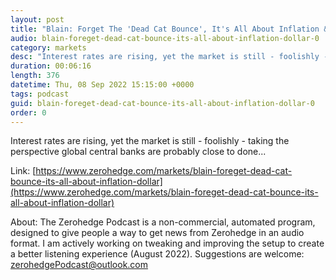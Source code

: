 ```yaml
---
layout: post
title: "Blain: Forget The 'Dead Cat Bounce', It's All About Inflation &amp; The Dollar"
audio: blain-foreget-dead-cat-bounce-its-all-about-inflation-dollar-0
category: markets
desc: "Interest rates are rising, yet the market is still - foolishly - taking the perspective global central banks are probably close to done..."
duration: 00:06:16
length: 376
datetime: Thu, 08 Sep 2022 15:15:00 +0000
tags: podcast
guid: blain-foreget-dead-cat-bounce-its-all-about-inflation-dollar-0
order: 0
---
```

Interest rates are rising, yet the market is still - foolishly - taking the perspective global central banks are probably close to done...

Link: [https://www.zerohedge.com/markets/blain-foreget-dead-cat-bounce-its-all-about-inflation-dollar](https://www.zerohedge.com/markets/blain-foreget-dead-cat-bounce-its-all-about-inflation-dollar)

About: The Zerohedge Podcast is a non-commercial, automated program, designed to give people a way to get news from Zerohedge in an audio format.  I am actively working on tweaking and improving the setup to create a better listening experience (August 2022).  Suggestions are welcome: [zerohedgePodcast@outlook.com](mailto:zerohedgePodcast@outlook.com)